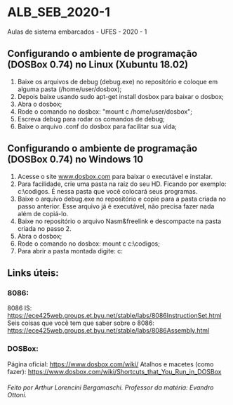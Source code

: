 # ALB_SEB_2020-1
Aulas de sistema embarcados - UFES - 2020 - 1


## Configurando o ambiente de programação (DOSBox 0.74) no Linux (Xubuntu 18.02)

1) Baixe os arquivos de debug (debug.exe) no repositório e coloque em alguma pasta (/home/user/dosbox);
2) Depois baixe usando sudo apt-get install dosbox para baixar o dosbox;
3) Abra o dosbox;
4) Rode o comando no dosbox: "mount c /home/user/dosbox";
5) Escreva debug para rodar os comandos de debug;
6) Baixe o arquivo .conf do dosbox para facilitar sua vida;

## Configurando o ambiente de programação (DOSBox 0.74) no Windows 10
1) Acesse o site www.dosbox.com para baixar o executável e instalar.
2) Para facilidade, crie uma pasta na raiz do seu HD. Ficando por exemplo: c:\codigos. É nessa pasta que você colocará seus programas.
3) Baixe o arquivo debug.exe no repositório e copie para a pasta criada no passo anterior. Esse arquivo já é executável, não precisa fazer nada além de copiá-lo.
4) Baixe no repositório o arquivo Nasm&freelink e descompacte na pasta criada no passo 2.
5) Abra o dosbox;
6) Rode o comando no dosbox: mount c c:\codigos;
7) Para abrir a pasta montada digite: c:



## Links úteis:
### 8086:
8086 IS: https://ece425web.groups.et.byu.net/stable/labs/8086InstructionSet.html
Seis coisas que você tem que saber sobre o 8086: https://ece425web.groups.et.byu.net/stable/labs/8086Assembly.html

### DOSBox:
Página oficial: https://www.dosbox.com/wiki/
Atalhos e macetes (como fazer): https://www.dosbox.com/wiki/Shortcuts_that_You_Run_in_DOSBox

###### Feito por Arthur Lorencini Bergamaschi. Professor da matéria: Evandro Ottoni.
